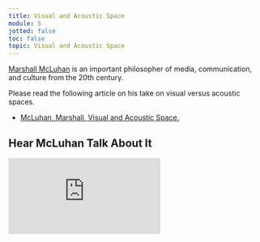 ```yaml
---
title: Visual and Acoustic Space
module: 5
jotted: false
toc: false
topic: Visual and Acoustic Space
---
```


[Marshall McLuhan](https://www.marshallmcluhan.com/biography/) is an important philosopher of media, communication, and culture from the 20th century.

Please read the following article on his take on visual versus acoustic spaces.

- [McLuhan, Marshall, Visual and Acoustic Space.](https://moodle.umt.edu/mod/resource/view.php?id=1678543&redirect=1)

## Hear McLuhan Talk About It

<div class="embed-responsive embed-responsive-16by9"><iframe class="embed-responsive-item" src="https://www.youtube.com/embed/0l_ugK386QY" frameborder="0" allow="accelerometer; autoplay; encrypted-media; gyroscope; picture-in-picture" allowfullscreen></iframe></div>
